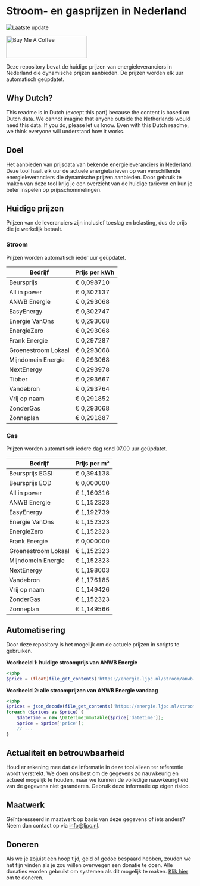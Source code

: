 # Stroom- en gasprijzen in Nederland

![Laatste update](https://img.shields.io/badge/laatste%20update-2023--09--24%2000%3A00%20CET-brightgreen)

<a href="https://www.buymeacoffee.com/Lars-" target="_blank"><img src="https://cdn.buymeacoffee.com/buttons/v2/default-orange.png" alt="Buy Me A Coffee" height="60" style="height: 60px !important;width: 217px !important;" ></a>

Deze repository bevat de huidige prijzen van energieleveranciers in Nederland die dynamische prijzen aanbieden. De prijzen worden elk uur automatisch geüpdatet.

## Why Dutch?

This readme is in Dutch (except this part) because the content is based on Dutch data. We cannot imagine that anyone outside the Netherlands would need this data. If you do, please let us know. Even with this Dutch readme, we think
everyone will understand how it works.

## Doel

Het aanbieden van prijsdata van bekende energieleveranciers in Nederland. Deze tool haalt elk uur de actuele energietarieven op van verschillende energieleveranciers die dynamische prijzen aanbieden. Door gebruik te maken van deze tool
krijg je een overzicht van de huidige tarieven en kun je beter inspelen op prijsschommelingen.

## Huidige prijzen

Prijzen van de leveranciers zijn inclusief toeslag en belasting, dus de prijs die je werkelijk betaalt.

### Stroom

Prijzen worden automatisch ieder uur geüpdatet.

 Bedrijf | Prijs per kWh 
---------|---------------
Beursprijs | € 0,098710
All in power | € 0,302137
ANWB Energie | € 0,293068
EasyEnergy | € 0,302747
Energie VanOns | € 0,293068
EnergieZero | € 0,293068
Frank Energie | € 0,297287
Groenestroom Lokaal | € 0,293068
Mijndomein Energie | € 0,293068
NextEnergy | € 0,293978
Tibber | € 0,293667
Vandebron | € 0,293764
Vrij op naam | € 0,291852
ZonderGas | € 0,293068
Zonneplan | € 0,291887


### Gas

Prijzen worden automatisch iedere dag rond 07.00 uur geüpdatet.

 Bedrijf | Prijs per m³ 
---------|--------------
Beursprijs EGSI | € 0,394138
Beursprijs EOD | € 0,000000
All in power | € 1,160316
ANWB Energie | € 1,152323
EasyEnergy | € 1,192739
Energie VanOns | € 1,152323
EnergieZero | € 1,152323
Frank Energie | € 0,000000
Groenestroom Lokaal | € 1,152323
Mijndomein Energie | € 1,152323
NextEnergy | € 1,198003
Vandebron | € 1,176185
Vrij op naam | € 1,149426
ZonderGas | € 1,152323
Zonneplan | € 1,149566


## Automatisering

Door deze repository is het mogelijk om de actuele prijzen in scripts te gebruiken.

**Voorbeeld 1: huidige stroomprijs van ANWB Energie**

```php
<?php
$price = (float)file_get_contents('https://energie.ljpc.nl/stroom/anwb-energie-nu.txt');

```

**Voorbeeld 2: alle stroomprijzen van ANWB Energie vandaag**

```php
<?php
$prices = json_decode(file_get_contents('https://energie.ljpc.nl/stroom/all-in-power-vandaag.json'),true);
foreach ($prices as $price) {
    $dateTime = new \DateTimeImmutable($price['datetime']);
    $price = $price['price'];
    // ...
}
```

## Actualiteit en betrouwbaarheid

Houd er rekening mee dat de informatie in deze tool alleen ter referentie wordt verstrekt. We doen ons best om de gegevens zo nauwkeurig en actueel mogelijk te houden, maar we kunnen de volledige nauwkeurigheid van de gegevens niet
garanderen. Gebruik deze informatie op eigen risico.

## Maatwerk

Geïnteresseerd in maatwerk op basis van deze gegevens of iets anders? Neem dan contact op
via [info@ljpc.nl](mailto:info@ljpc.nl?subject=Energie%20prijzen).

## Doneren

Als we je zojuist een hoop tijd, geld of gedoe bespaard hebben, zouden we het fijn vinden als je zou willen overwegen een
donatie te doen. Alle donaties worden gebruikt om systemen als dit mogelijk te
maken. [Klik hier](https://www.buymeacoffee.com/Lars-) om te doneren.
